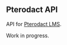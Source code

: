 ## Pterodact API

API for [Pterodact LMS](https://github.com/jmodjeska/pterodact).

Work in progress.
